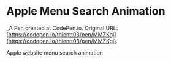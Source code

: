 # Apple Menu Search Animation
 _A Pen created at CodePen.io. Original URL: [https://codepen.io/thientt03/pen/MMZKgj](https://codepen.io/thientt03/pen/MMZKgj).

 Apple website menu search animation